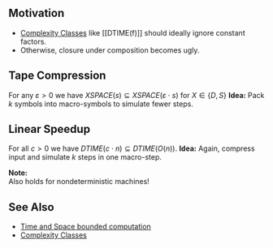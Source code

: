 ## Motivation
- [Complexity Classes](Complexity%20Classes.md) like [[DTIME(f)]] should ideally ignore constant factors.
- Otherwise, closure under composition becomes ugly.

## Tape Compression

For any $\varepsilon > 0$ we have $XSPACE(s) \subseteq XSPACE(\varepsilon \cdot s)$ for $X\in\lbrace D, S\rbrace$
__Idea:__ Pack $k$ symbols into macro-symbols to simulate fewer steps.

## Linear Speedup

For all $c > 0$ we have $DTIME(c \cdot n) \subseteq DTIME(O(n))$.
__Idea:__ Again, compress input and simulate $k$ steps in one macro-step.

**Note:**  
Also holds for nondeterministic machines!

## See Also
- [Time and Space bounded computation](Time%20and%20Space%20bounded%20computation.md)
- [Complexity Classes](Complexity%20Classes.md)
